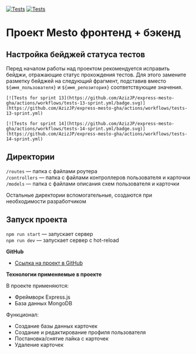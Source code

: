 [![Tests](https://github.com/yandex-praktikum/express-mesto-gha/actions/workflows/tests-13-sprint.yml/badge.svg)](https://github.com/yandex-praktikum/express-mesto-gha/actions/workflows/tests-13-sprint.yml) [![Tests](https://github.com/yandex-praktikum/express-mesto-gha/actions/workflows/tests-14-sprint.yml/badge.svg)](https://github.com/yandex-praktikum/express-mesto-gha/actions/workflows/tests-14-sprint.yml)
# Проект Mesto фронтенд + бэкенд



## Настройка бейджей статуса тестов
Перед началом работы над проектом рекомендуется исправить бейджи, отражающие статус прохождения тестов.
Для этого замените разметку бейджей на следующий фрагмент, подставив вместо `${имя_пользователя}` и `${имя_репозитория}` соответствующие значения.

```
[![Tests for sprint 13](https://github.com/AzizJP/express-mesto-gha/actions/workflows/tests-13-sprint.yml/badge.svg)](https://github.com/AzizJP/express-mesto-gha/actions/workflows/tests-13-sprint.yml) 

[![Tests for sprint 14](https://github.com/AzizJP/express-mesto-gha/actions/workflows/tests-14-sprint.yml/badge.svg)](https://github.com/AzizJP/express-mesto-gha/actions/workflows/tests-14-sprint.yml)
```


## Директории

`/routes` — папка с файлами роутера  
`/controllers` — папка с файлами контроллеров пользователя и карточки   
`/models` — папка с файлами описания схем пользователя и карточки  
  
Остальные директории вспомогательные, создаются при необходимости разработчиком

## Запуск проекта

`npm run start` — запускает сервер   
`npm run dev` — запускает сервер с hot-reload

**GitHub**

* [Ссылка на проект в GitHub](https://github.com/AzizJP/express-mesto-gha)

**Технологии применяемые в проекте**

В проекте применяются:
* Фреймворк Express.js
* База данных MongoDB

Функционал:
* Создание базы данных карточек
* Создание и редактирование профиля пользователя
* Постановка/снятие лайка с карточек
* Удаление карточек
